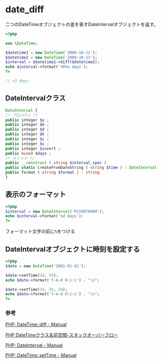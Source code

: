 # date_diff

二つのDateTimeオブジェクトの差を表すDateIntervalオブジェクトを返す。

```php
<?php

use \DateTime;

$datetime1 = new DateTime('2009-10-11');
$datetime2 = new DateTime('2009-10-13');
$interval = $datetime1->diff($datetime2);
echo $interval->format('%R%a days');
?>

// +2 days
```

## DateIntervalクラス

```php
DateInterval {
/* プロパティ */
public integer $y ;
public integer $m ;
public integer $d ;
public integer $h ;
public integer $i ;
public integer $s ;
public integer $invert ;
public mixed $days ;
/* メソッド */
public __construct ( string $interval_spec )
public static createFromDateString ( string $time ) : DateInterval
public format ( string $format ) : string
}
```

## 表示のフォーマット

```php
<?php
$interval = new DateInterval('P2Y4DT6H8M');
echo $interval->format('%d days');
?>
```

フォーマット文字の前に`%`をつける

## DateIntervalオブジェクトに時刻を設定する

```php
<?php
$date = new DateTime('2001-01-01');

$date->setTime(14, 55);
echo $date->format('Y-m-d H:i:s') . "\n";

$date->setTime(14, 55, 24);
echo $date->format('Y-m-d H:i:s') . "\n";
?>
```


### 参考

[PHP: DateTime::diff \- Manual](https://www.php.net/manual/ja/datetime.diff.php)

[PHP DateTimeクラス名前空間\-スタックオーバーフロー](https://stackoverflow.com/questions/8367811/php-datetime-class-namespace/8367826)

[PHP: DateInterval \- Manual](https://www.php.net/manual/ja/class.dateinterval.php)

[PHP: DateTime::setTime \- Manual](https://www.php.net/manual/ja/datetime.settime.php)